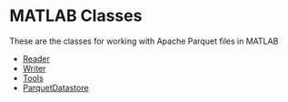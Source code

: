 [//]: #  (Copyright 2017, The MathWorks, Inc.)

# MATLAB Classes
These are the classes for working with Apache Parquet files in MATLAB

- [Reader](api/bigdata.parquet.Reader.md)
- [Writer](api/bigdata.parquet.Writer.md)
- [Tools](api/bigdata.parquet.Tools.md)
- [ParquetDatastore](api/bigdata.parquet.ParquetDatastore.md)

